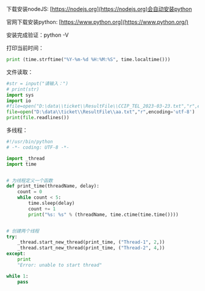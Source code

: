 下载安装nodeJS: [https://nodejs.org](https://nodejs.org)会自动安装python

官网下载安装python: [https://www.python.org](https://www.python.org/)

安装完成验证：python -V

打印当前时间：

```python
print (time.strftime("%Y-%m-%d %H:%M:%S", time.localtime()))  
```

文件读取：
```python
#str = input("请输入：")
# print(str)
import sys
import io
#file=open("D:\data\\ticket\\ResultFile\\CCIP_TEL_2023-03-23.txt","r",encoding='utf-8')
file=open("D:\data\\ticket\\ResultFile\\aa.txt","r",encoding='utf-8')
print(file.readlines())

```
多线程：
```python
#!/usr/bin/python
# -*- coding: UTF-8 -*-

import _thread
import time


# 为线程定义一个函数
def print_time(threadName, delay):
    count = 0
    while count < 5:
        time.sleep(delay)
        count += 1
        print("%s: %s" % (threadName, time.ctime(time.time())))


# 创建两个线程
try:
    _thread.start_new_thread(print_time, ("Thread-1", 2,))
    _thread.start_new_thread(print_time, ("Thread-2", 4,))
except:
    print
    "Error: unable to start thread"

while 1:
    pass
```

